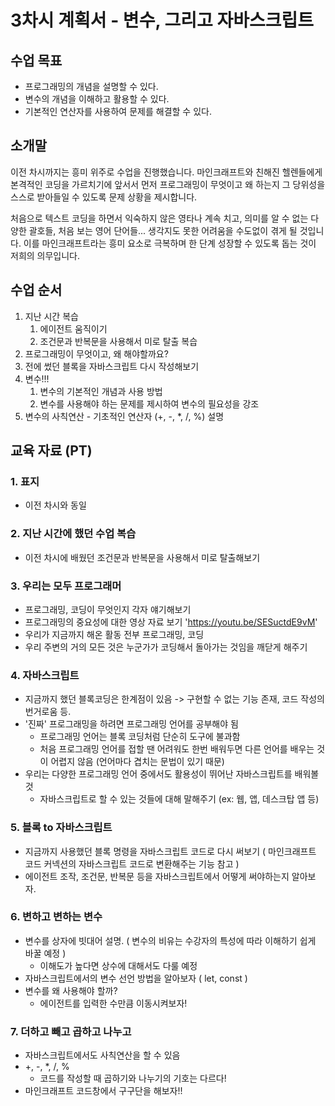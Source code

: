 # 3차시 계획서 - 변수, 그리고 자바스크립트

## 수업 목표

* 프로그래밍의 개념을 설명할 수 있다.
* 변수의 개념을 이해하고 활용할 수 있다.
* 기본적인 연산자를 사용하여 문제를 해결할 수 있다.

## 소개말

이전 차시까지는 흥미 위주로 수업을 진행했습니다. 마인크래프트와 친해진 헬렌들에게 본격적인 코딩을 가르치기에 앞서서 먼저 프로그래밍이 무엇이고 왜 하는지 그 당위성을 스스로 받아들일 수 있도록 문제 상황을 제시합니다.

처음으로 텍스트 코딩을 하면서 익숙하지 않은 영타나 계속 치고, 의미를 알 수 없는 다양한 괄호들, 처음 보는 영어 단어들... 생각지도 못한 어려움을 수도없이 겪게 될 것입니다. 이를 마인크래프트라는 흥미 요소로 극복하며 한 단계 성장할 수 있도록 돕는 것이 저희의 의무입니다.

## 수업 순서

1. 지난 시간 복습
    1. 에이전트 움직이기
    2. 조건문과 반복문을 사용해서 미로 탈출 복습
2. 프로그래밍이 무엇이고, 왜 해야할까요?
3. 전에 썼던 블록을 자바스크립트 다시 작성해보기
4. 변수!!!
    1. 변수의 기본적인 개념과 사용 방법
    2. 변수를 사용해야 하는 문제를 제시하여 변수의 필요성을 강조
5. 변수의 사칙연산 - 기초적인 연산자 (+, -, *, /, %) 설명

## 교육 자료 (PT)

### 1. 표지

* 이전 차시와 동일

### 2. 지난 시간에 했던 수업 복습

* 이전 차시에 배웠던 조건문과 반복문을 사용해서 미로 탈출해보기

### 3. 우리는 모두 프로그래머

* 프로그래밍, 코딩이 무엇인지 각자 얘기해보기
* 프로그래밍의 중요성에 대한 영상 자료 보기 'https://youtu.be/SESuctdE9vM'
* 우리가 지금까지 해온 활동 전부 프로그래밍, 코딩
* 우리 주변의 거의 모든 것은 누군가가 코딩해서 돌아가는 것임을 깨닫게 해주기

### 4. 자바스크립트

* 지금까지 했던 블록코딩은 한계점이 있음 -> 구현할 수 없는 기능 존재, 코드 작성의 번거로움 등.
* '진짜' 프로그래밍을 하려면 프로그래밍 언어를 공부해야 됨
    * 프로그래밍 언어는 블록 코딩처럼 단순히 도구에 불과함
    * 처음 프로그래밍 언어를 접할 땐 어려워도 한번 배워두면 다른 언어를 배우는 것이 어렵지 않음 (언어마다 겹치는 문법이 있기 때문)
* 우리는 다양한 프로그래밍 언어 중에서도 활용성이 뛰어난 자바스크립트를 배워볼 것
    * 자바스크립트로 할 수 있는 것들에 대해 말해주기 (ex: 웹, 앱, 데스크탑 앱 등)

### 5. 블록 to 자바스크립트

* 지금까지 사용했던 블록 명령을 자바스크립트 코드로 다시 써보기 ( 마인크래프트 코드 커넥션의 자바스크립트 코드로 변환해주는 기능 참고 )
* 에이전트 조작, 조건문, 반복문 등을 자바스크립트에서 어떻게 써야하는지 알아보자.

### 6. 변하고 변하는 변수

* 변수를 상자에 빗대어 설명. ( 변수의 비유는 수강자의 특성에 따라 이해하기 쉽게 바꿀 예정 )
    * 이해도가 높다면 상수에 대해서도 다룰 예정
* 자바스크립트에서의 변수 선언 방법을 알아보자 ( let, const )
* 변수를 왜 사용해야 할까?
    * 에이전트를 입력한 수만큼 이동시켜보자!

### 7. 더하고 빼고 곱하고 나누고

* 자바스크립트에서도 사칙연산을 할 수 있음
* +, -, *, /, %
    * 코드를 작성할 때 곱하기와 나누기의 기호는 다르다!
* 마인크래프트 코드창에서 구구단을 해보자!!
   
